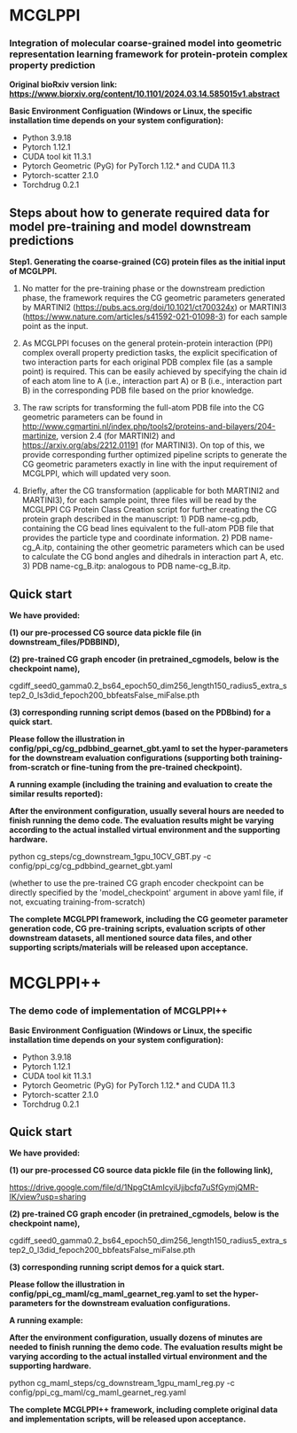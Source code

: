 # MCGLPPI
### Integration of molecular coarse-grained model into geometric representation learning framework for protein-protein complex property prediction 

__Original bioRxiv version link: https://www.biorxiv.org/content/10.1101/2024.03.14.585015v1.abstract__

__Basic Environment Configuation (Windows or Linux, the specific installation time depends on your system configuration):__
* Python 3.9.18
* Pytorch 1.12.1
* CUDA tool kit 11.3.1
* Pytorch Geometric (PyG) for PyTorch 1.12.* and CUDA 11.3
* Pytorch-scatter 2.1.0
* Torchdrug 0.2.1

## Steps about how to generate required data for model pre-training and model downstream predictions ##

__Step1. Generating the coarse-grained (CG) protein files as the initial input of MCGLPPI.__

1. No matter for the pre-training phase or the downstream prediction phase, the framework requires the CG geometric parameters generated by MARTINI2 (https://pubs.acs.org/doi/10.1021/ct700324x) or MARTINI3 (https://www.nature.com/articles/s41592-021-01098-3) for each sample point as the input.

2. As MCGLPPI focuses on the general protein-protein interaction (PPI) complex overall property prediction tasks, the explicit specification of two interaction parts for each original PDB complex file (as a sample point) is required. This can be easily achieved by specifying the chain id of each atom line to A (i.e., interaction part A) or B (i.e., interaction part B) in the corresponding PDB file based on the prior knowledge.

3. The raw scripts for transforming the full-atom PDB file into the CG geometric parameters can be found in http://www.cgmartini.nl/index.php/tools2/proteins-and-bilayers/204-martinize, version 2.4 (for MARTINI2) and https://arxiv.org/abs/2212.01191 (for MARTINI3). On top of this, we provide corresponding further optimized pipeline scripts to generate the CG geometric parameters exactly in line with the input requirement of MCGLPPI, which will updated very soon.

4. Briefly, after the CG transformation (applicable for both MARTINI2 and MARTINI3), for each sample point, three files will be read by the MCGLPPI CG Protein Class Creation script for further creating the CG protein graph described in the manuscript: 1) PDB name-cg.pdb, containing the CG bead lines equivalent to the full-atom PDB file that provides the particle type and coordinate information. 2) PDB name-cg_A.itp, containing the other geometric parameters which can be used to calculate the CG bond angles and dihedrals in interaction part A, etc. 3) PDB name-cg_B.itp: analogous to PDB name-cg_B.itp.



## Quick start ##

__We have provided:__ 

__(1) our pre-processed CG source data pickle file (in downstream_files/PDBBIND),__

__(2) pre-trained CG graph encoder (in pretrained_cgmodels, below is the checkpoint name),__

cgdiff_seed0_gamma0.2_bs64_epoch50_dim256_length150_radius5_extra_step2_0_ls3did_fepoch200_bbfeatsFalse_miFalse.pth

__(3) corresponding running script demos (based on the PDBbind) for a quick start.__ 

__Please follow the illustration in config/ppi_cg/cg_pdbbind_gearnet_gbt.yaml to set the hyper-parameters for the downstream evaluation configurations (supporting both training-from-scratch or fine-tuning from the pre-trained checkpoint).__

__A running example (including the training and evaluation to create the similar results reported):__

__After the environment configuration, usually several hours are needed to finish running the demo code. The evaluation results might be varying according to the actual installed virtual environment and the supporting hardware.__

python cg_steps/cg_downstream_1gpu_10CV_GBT.py -c config/ppi_cg/cg_pdbbind_gearnet_gbt.yaml  

(whether to use the pre-trained CG graph encoder checkpoint can be directly specified by the 'model_checkpoint' argument in above yaml file, if not, excuating training-from-scratch)

__The complete MCGLPPI framework, including the CG geometer parameter generation code, CG pre-training scripts, evaluation scripts of other downstream datasets, all mentioned source data files, and other supporting scripts/materials will be released upon acceptance.__

# MCGLPPI++
### The demo code of implementation of MCGLPPI++

__Basic Environment Configuation (Windows or Linux, the specific installation time depends on your system configuration):__
* Python 3.9.18
* Pytorch 1.12.1
* CUDA tool kit 11.3.1
* Pytorch Geometric (PyG) for PyTorch 1.12.* and CUDA 11.3
* Pytorch-scatter 2.1.0
* Torchdrug 0.2.1

## Quick start ##

__We have provided:__

__(1) our pre-processed CG source data pickle file (in the following link),__

https://drive.google.com/file/d/1NpgCtAmIcyiUjjbcfq7uSfGymjQMR-IK/view?usp=sharing

__(2) pre-trained CG graph encoder (in pretrained_cgmodels, below is the checkpoint name),__

cgdiff_seed0_gamma0.2_bs64_epoch50_dim256_length150_radius5_extra_step2_0_l3did_fepoch200_bbfeatsFalse_miFalse.pth

__(3) corresponding running script demos for a quick start.__ 

__Please follow the illustration in config/ppi_cg_maml/cg_maml_gearnet_reg.yaml to set the hyper-parameters for the downstream evaluation configurations.__

__A running example:__

__After the environment configuration, usually dozens of minutes are needed to finish running the demo code. The evaluation results might be varying according to the actual installed virtual environment and the supporting hardware.__

python cg_maml_steps/cg_downstream_1gpu_maml_reg.py -c config/ppi_cg_maml/cg_maml_gearnet_reg.yaml  

__The complete MCGLPPI++ framework, including complete original data and implementation scripts, will be released upon acceptance.__



